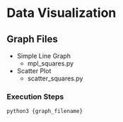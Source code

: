 # Data Visualization

## Graph Files
* Simple Line Graph
    - mpl_squares.py
* Scatter Plot
    - scatter_squares.py

    
### Execution Steps
`python3 {graph_filename}`
